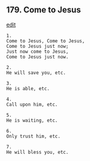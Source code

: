 
## 179.  Come to Jesus
[edit](https://docs.google.com/document/d/1Km05FENsrICDxikLCywqjALPnMhLOLIl/edit?mode=html)



    1.
    Come to Jesus, Come to Jesus,
    Come to Jesus just now;
    Just now come to Jesus,
    Come to Jesus just now.

    2.
    He will save you, etc.

    3.
    He is able, etc.

    4.
    Call upon him, etc.

    5.
    He is waiting, etc.

    6.
    Only trust him, etc.

    7.
    He will bless you, etc.
